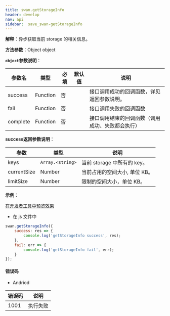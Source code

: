 ```yaml
---
title: swan.getStorageInfo
header: develop
nav: api
sidebar:  save_swan-getStorageInfo
---
```



 


**解释**：异步获取当前 storage 的相关信息。

**方法参数**：Object object

**`object`参数说明**：

|参数名 |类型  |必填 | 默认值 |说明|
|---- | ---- | ---- | ----|----|
|success |Function |   否  | | 接口调用成功的回调函数，详见返回参数说明。|
|fail  |  Function  |  否  | | 接口调用失败的回调函数|
|complete |   Function |   否 | |   接口调用结束的回调函数（调用成功、失败都会执行）|


**success返回参数说明**：

|参数 | 类型 | 说明|
|---- | ---- | ---- |
|keys  |  `Array.<string>` |   当前 storage 中所有的 key。|
|currentSize | Number | 当前占用的空间大小, 单位 KB。|
|limitSize |  Number |  限制的空间大小，单位 KB。|  



**示例**：

<a href="swanide://fragment/b030af90ec924e5ee3934fa2aeccb8e91569427287486" title="在开发者工具中预览效果" target="_self">在开发者工具中预览效果</a>

* 在 js 文件中

```js
swan.getStorageInfo({
    success: res => {
        console.log('getStorageInfo success', res);
    },
    fail: err => {
        console.log('getStorageInfo fail', err);
    }
});
```



#### 错误码
* Andriod

|错误码|说明|
|--|--|
|1001|执行失败    |
 

